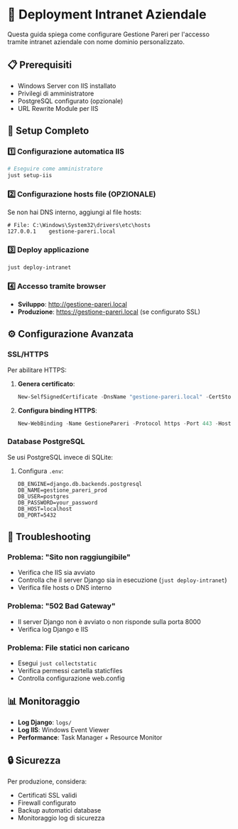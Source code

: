 # 🏢 Deployment Intranet Aziendale

Questa guida spiega come configurare Gestione Pareri per l'accesso tramite intranet aziendale con nome dominio personalizzato.

## 📋 Prerequisiti

- Windows Server con IIS installato
- Privilegi di amministratore
- PostgreSQL configurato (opzionale)
- URL Rewrite Module per IIS

## 🚀 Setup Completo

### 1️⃣ Configurazione automatica IIS

```bash
# Eseguire come amministratore
just setup-iis
```

### 2️⃣ Configurazione hosts file (OPZIONALE)

Se non hai DNS interno, aggiungi al file hosts:

```
# File: C:\Windows\System32\drivers\etc\hosts
127.0.0.1    gestione-pareri.local
```

### 3️⃣ Deploy applicazione

```bash
just deploy-intranet
```

### 4️⃣ Accesso tramite browser

- **Sviluppo**: http://gestione-pareri.local
- **Produzione**: https://gestione-pareri.local (se configurato SSL)

## ⚙️ Configurazione Avanzata

### SSL/HTTPS

Per abilitare HTTPS:

1. **Genera certificato**:

   ```powershell
   New-SelfSignedCertificate -DnsName "gestione-pareri.local" -CertStoreLocation "cert:\LocalMachine\My"
   ```

2. **Configura binding HTTPS**:
   ```powershell
   New-WebBinding -Name GestionePareri -Protocol https -Port 443 -HostHeader "gestione-pareri.local"
   ```

### Database PostgreSQL

Se usi PostgreSQL invece di SQLite:

1. Configura `.env`:
   ```env
   DB_ENGINE=django.db.backends.postgresql
   DB_NAME=gestione_pareri_prod
   DB_USER=postgres
   DB_PASSWORD=your_password
   DB_HOST=localhost
   DB_PORT=5432
   ```

## 🔧 Troubleshooting

### Problema: "Sito non raggiungibile"

- Verifica che IIS sia avviato
- Controlla che il server Django sia in esecuzione (`just deploy-intranet`)
- Verifica file hosts o DNS interno

### Problema: "502 Bad Gateway"

- Il server Django non è avviato o non risponde sulla porta 8000
- Verifica log Django e IIS

### Problema: File statici non caricano

- Esegui `just collectstatic`
- Verifica permessi cartella staticfiles
- Controlla configurazione web.config

## 📊 Monitoraggio

- **Log Django**: `logs/`
- **Log IIS**: Windows Event Viewer
- **Performance**: Task Manager + Resource Monitor

## 🔒 Sicurezza

Per produzione, considera:

- Certificati SSL validi
- Firewall configurato
- Backup automatici database
- Monitoraggio log di sicurezza
